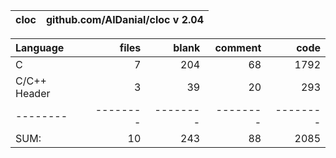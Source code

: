 cloc|github.com/AlDanial/cloc v 2.04
--- | ---

Language|files|blank|comment|code
:-------|-------:|-------:|-------:|-------:
C|7|204|68|1792
C/C++ Header|3|39|20|293
--------|--------|--------|--------|--------
SUM:|10|243|88|2085
